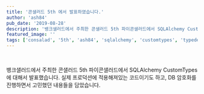 ```yaml
---
title: '콘샐러드 5th 에서 발표하였습니다.'
author: 'ash84'
pub_date: '2019-08-28'
description: '뱅크샐러드에서 주최한 콘샐러드 5th 파이콘샐러드에서 SQLAlchemy CustomTypes 에 대해서 발표했습니다. 실제 프로덕션에 적용해져있는 코드이기도 하고,  DB 암호화를 진행하면서 고민했던 내용들을 담았습니다.'
featured_image: ''
tags: ['consalad', '5th', 'ash84', 'sqlalchemy', 'customtypes', 'typedecorator', 'conference']
---
```


<script async class="speakerdeck-embed" data-id="fa427acb949644568819f21f81948071" data-ratio="1.77777777777778" src="//speakerdeck.com/assets/embed.js"></script>

<br/>

뱅크샐러드에서 주최한 콘샐러드 5th 파이콘샐러드에서 SQLAlchemy CustomTypes 에 대해서 발표했습니다. 실제 프로덕션에 적용해져있는 코드이기도 하고,  DB 암호화를 진행하면서 고민했던 내용들을 담았습니다. 
